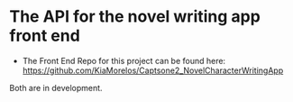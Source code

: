 # The API for the novel writing app front end

- The Front End Repo for this project can be found here: https://github.com/KiaMorelos/Captsone2_NovelCharacterWritingApp

Both are in development.
